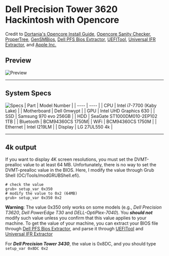 # Dell Precision Tower 3620 Hackintosh with Opencore

Credit to [Dortania's Opencore Install Guide](https://dortania.github.io/OpenCore-Install-Guide/), [Opencore Sanity Checker](https://opencore.slowgeek.com/), [ProperTree](https://github.com/corpnewt/ProperTree), [GenSMBios](https://github.com/corpnewt/GenSMBIOS), [Dell PFS Bios Extractor](https://github.com/platomav/BIOSUtilities), [UEFITool](https://github.com/LongSoft/UEFITool), [Universal IFR Extractor](https://github.com/LongSoft/Universal-IFR-Extractor), and [Apple Inc.](apple.com)

## Preview
![Preview](preview.jpg)

---

## System Specs

![Specs](spec.png)
| Part | Model Number |
| ---- | ---- |
| CPU | Intel i7-7700 (Kaby Lake) |
| Motherboard | Dell 0mwypt |
| GPU | Intel UHD Graphics 630 |
| SSD | Samsung 970 evo 256GB |
| HDD | SeaGate ST1000DM010-2EP102 1TB |
| Bluetooth | BCM94360CS 1750M|
| WiFi | BCM94360CS 1750M | 
| Ethernet | Intel I219LM |
| Display | LG 27UL550 4k |

---

## 4k output

If you want to display 4K screen resolutions, you must set the DVMT-prealloc value to at least 64 MB. Unfortunately, there is no way to set the DVMT-prealloc value in the BIOS. Here, I modify the value through Grub Shell (OC/Tools/modGRUBShell.efi).

    # check the value
    grub> setup_var 0x350
    # modify the value to 0x2 (64MB)
    grub> setup_var 0x350 0x2

__Warning__: The value 0x350 only works on some models (e.g., *Dell Precision T3620*, *Dell PowerEdge T30* and *DELL-OptiPlex-7040*). You ***should not*** modify such value unless you confirm that this value applies to your machine. To get the value of your machine, you can extract your BIOS file through [Dell PFS Bios Extractor](https://github.com/platomav/BIOSUtilities), and parse it through [UEFITool](https://github.com/LongSoft/UEFITool) and [Universal IFR Extractor](https://github.com/LongSoft/Universal-IFR-Extractor)

For ***Dell Precision Tower 3430***, the value is 0x8DC, and you should type `setup_var 0x8DC 0x2`
